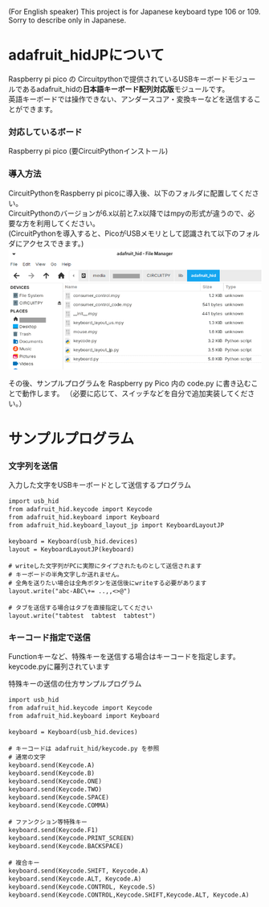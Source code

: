 (For English speaker)
This project is for Japanese keyboard type 106 or 109.
Sorry to describe only in Japanese.

# adafruit_hidJPについて
Raspberry pi pico の Circuitpythonで提供されているUSBキーボードモジュールであるadafruit_hidの**日本語キーボード配列対応版**モジュールです。  
英語キーボードでは操作できない、アンダースコア・変換キーなどを送信することができます。

### 対応しているボード
Raspberry pi pico (要CircuitPythonインストール)

### 導入方法
CircuitPythonをRaspberry pi picoに導入後、以下のフォルダに配置してください。  
CircuitPythonのバージョンが6.x以前と7.x以降ではmpyの形式が違うので、必要な方を利用してください。  
(CircuitPythonを導入すると、PicoがUSBメモリとして認識されて以下のフォルダにアクセスできます。)  
![/xxx/xxx/Circuitpython/lib/adafruit_hid/](folder.png)

その後、サンプルプログラムを Raspberry py Pico 内の code.py に書き込むことで動作します。
（必要に応じて、スイッチなどを自分で追加実装してください。）

# サンプルプログラム
### 文字列を送信
入力した文字をUSBキーボードとして送信するプログラム  
```
import usb_hid
from adafruit_hid.keycode import Keycode
from adafruit_hid.keyboard import Keyboard
from adafruit_hid.keyboard_layout_jp import KeyboardLayoutJP

keyboard = Keyboard(usb_hid.devices)
layout = KeyboardLayoutJP(keyboard)

# writeした文字列がPCに実際にタイプされたものとして送信されます
# キーボードの半角文字しか送れません。
# 全角を送りたい場合は全角ボタンを送信後にwriteする必要があります
layout.write("abc-ABC\+= ..,,<>@")

# タブを送信する場合はタブを直接指定してください
layout.write("tabtest  tabtest  tabtest")
```
 
### キーコード指定で送信
Functionキーなど、特殊キーを送信する場合はキーコードを指定します。
keycode.pyに羅列されています


特殊キーの送信の仕方サンプルプログラム
```
import usb_hid
from adafruit_hid.keycode import Keycode
from adafruit_hid.keyboard import Keyboard

keyboard = Keyboard(usb_hid.devices)

# キーコードは adafruit_hid/keycode.py を参照
# 通常の文字
keyboard.send(Keycode.A)
keyboard.send(Keycode.B)
keyboard.send(Keycode.ONE)
keyboard.send(Keycode.TWO)
keyboard.send(Keycode.SPACE)
keyboard.send(Keycode.COMMA)

# ファンクション等特殊キー
keyboard.send(Keycode.F1)
keyboard.send(Keycode.PRINT_SCREEN)
keyboard.send(Keycode.BACKSPACE)

# 複合キー
keyboard.send(Keycode.SHIFT, Keycode.A)
keyboard.send(Keycode.ALT, Keycode.A)
keyboard.send(Keycode.CONTROL, Keycode.S)
keyboard.send(Keycode.CONTROL,Keycode.SHIFT,Keycode.ALT, Keycode.A)
```

